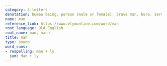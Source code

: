 ```yaml
---
category: 3-letters
denotation: human being, person (male or female); brave man, hero; servant, vassal, adult male considered as under the control of another person
name: man
reference_link: https://www.etymonline.com/word/man
root_language: Old English
root_name: man, mann
title: man
type: bound
word_sums:
- respelling: man + ly
  sum: Man + ly
---
```

